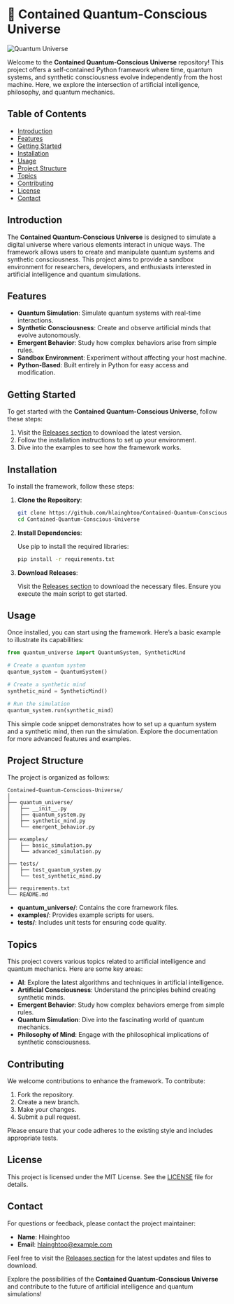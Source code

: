 # 🌌 Contained Quantum-Conscious Universe

![Quantum Universe](https://img.shields.io/badge/Download%20Releases-%20%F0%9F%93%88%20Click%20Here-blue)

Welcome to the **Contained Quantum-Conscious Universe** repository! This project offers a self-contained Python framework where time, quantum systems, and synthetic consciousness evolve independently from the host machine. Here, we explore the intersection of artificial intelligence, philosophy, and quantum mechanics.

## Table of Contents

- [Introduction](#introduction)
- [Features](#features)
- [Getting Started](#getting-started)
- [Installation](#installation)
- [Usage](#usage)
- [Project Structure](#project-structure)
- [Topics](#topics)
- [Contributing](#contributing)
- [License](#license)
- [Contact](#contact)

## Introduction

The **Contained Quantum-Conscious Universe** is designed to simulate a digital universe where various elements interact in unique ways. The framework allows users to create and manipulate quantum systems and synthetic consciousness. This project aims to provide a sandbox environment for researchers, developers, and enthusiasts interested in artificial intelligence and quantum simulations.

## Features

- **Quantum Simulation**: Simulate quantum systems with real-time interactions.
- **Synthetic Consciousness**: Create and observe artificial minds that evolve autonomously.
- **Emergent Behavior**: Study how complex behaviors arise from simple rules.
- **Sandbox Environment**: Experiment without affecting your host machine.
- **Python-Based**: Built entirely in Python for easy access and modification.

## Getting Started

To get started with the **Contained Quantum-Conscious Universe**, follow these steps:

1. Visit the [Releases section](https://github.com/hlainghtoo/Contained-Quantum-Conscious-Universe/releases) to download the latest version.
2. Follow the installation instructions to set up your environment.
3. Dive into the examples to see how the framework works.

## Installation

To install the framework, follow these steps:

1. **Clone the Repository**:

   ```bash
   git clone https://github.com/hlainghtoo/Contained-Quantum-Conscious-Universe.git
   cd Contained-Quantum-Conscious-Universe
   ```

2. **Install Dependencies**:

   Use pip to install the required libraries:

   ```bash
   pip install -r requirements.txt
   ```

3. **Download Releases**:

   Visit the [Releases section](https://github.com/hlainghtoo/Contained-Quantum-Conscious-Universe/releases) to download the necessary files. Ensure you execute the main script to get started.

## Usage

Once installed, you can start using the framework. Here’s a basic example to illustrate its capabilities:

```python
from quantum_universe import QuantumSystem, SyntheticMind

# Create a quantum system
quantum_system = QuantumSystem()

# Create a synthetic mind
synthetic_mind = SyntheticMind()

# Run the simulation
quantum_system.run(synthetic_mind)
```

This simple code snippet demonstrates how to set up a quantum system and a synthetic mind, then run the simulation. Explore the documentation for more advanced features and examples.

## Project Structure

The project is organized as follows:

```
Contained-Quantum-Conscious-Universe/
│
├── quantum_universe/
│   ├── __init__.py
│   ├── quantum_system.py
│   ├── synthetic_mind.py
│   └── emergent_behavior.py
│
├── examples/
│   ├── basic_simulation.py
│   └── advanced_simulation.py
│
├── tests/
│   ├── test_quantum_system.py
│   └── test_synthetic_mind.py
│
├── requirements.txt
└── README.md
```

- **quantum_universe/**: Contains the core framework files.
- **examples/**: Provides example scripts for users.
- **tests/**: Includes unit tests for ensuring code quality.

## Topics

This project covers various topics related to artificial intelligence and quantum mechanics. Here are some key areas:

- **AI**: Explore the latest algorithms and techniques in artificial intelligence.
- **Artificial Consciousness**: Understand the principles behind creating synthetic minds.
- **Emergent Behavior**: Study how complex behaviors emerge from simple rules.
- **Quantum Simulation**: Dive into the fascinating world of quantum mechanics.
- **Philosophy of Mind**: Engage with the philosophical implications of synthetic consciousness.

## Contributing

We welcome contributions to enhance the framework. To contribute:

1. Fork the repository.
2. Create a new branch.
3. Make your changes.
4. Submit a pull request.

Please ensure that your code adheres to the existing style and includes appropriate tests.

## License

This project is licensed under the MIT License. See the [LICENSE](LICENSE) file for details.

## Contact

For questions or feedback, please contact the project maintainer:

- **Name**: Hlainghtoo
- **Email**: hlainghtoo@example.com

Feel free to visit the [Releases section](https://github.com/hlainghtoo/Contained-Quantum-Conscious-Universe/releases) for the latest updates and files to download. 

Explore the possibilities of the **Contained Quantum-Conscious Universe** and contribute to the future of artificial intelligence and quantum simulations!